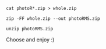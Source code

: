 `cat photoR*.zip > whole.zip`

`zip -FF whole.zip --out photoRMS.zip`

`unzip photoRMS.zip`

Choose and enjoy :) 
